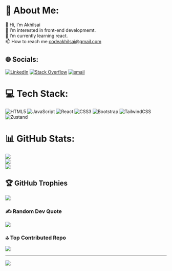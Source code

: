 # 💫 About Me:
👋 Hi, I’m Akhilsai<br>👀 I’m interested in front-end developmemt.<br>🌱 I’m currently learning react.<br>📫 How to reach me codeakhilsai@gmail.com


## 🌐 Socials:
[![LinkedIn](https://img.shields.io/badge/LinkedIn-%230077B5.svg?logo=linkedin&logoColor=white)](https://linkedin.com/in/https://www.linkedin.com/in/yelati-akhil-sai-5b3434267/) [![Stack Overflow](https://img.shields.io/badge/-Stackoverflow-FE7A16?logo=stack-overflow&logoColor=white)](https://stackoverflow.com/users/https://stackoverflow.com/users/21188481/akhil?tab=profile) [![email](https://img.shields.io/badge/Email-D14836?logo=gmail&logoColor=white)](mailto:codeakhilsai@gmail.com) 

# 💻 Tech Stack:
![HTML5](https://img.shields.io/badge/html5-%23E34F26.svg?style=flat&logo=html5&logoColor=white) ![JavaScript](https://img.shields.io/badge/javascript-%23323330.svg?style=flat&logo=javascript&logoColor=%23F7DF1E) ![React](https://img.shields.io/badge/react-%2320232a.svg?style=flat&logo=react&logoColor=%2361DAFB) ![CSS3](https://img.shields.io/badge/css3-%231572B6.svg?style=flat&logo=css3&logoColor=white) ![Bootstrap](https://img.shields.io/badge/bootstrap-%238511FA.svg?style=flat&logo=bootstrap&logoColor=white) ![TailwindCSS](https://img.shields.io/badge/tailwindcss-%2338B2AC.svg?style=flat&logo=tailwind-css&logoColor=white) ![Zustand](https://img.shields.io/badge/Zustand-FFDD55?style=for-the-badge&logo=zustand&logoColor=black)


# 📊 GitHub Stats:
![](https://github-readme-stats.vercel.app/api?username=Code-Akhilsai&theme=dark&hide_border=false&include_all_commits=true&count_private=true)<br/>
![](https://nirzak-streak-stats.vercel.app/?user=Code-Akhilsai&theme=dark&hide_border=false)<br/>
![](https://github-readme-stats.vercel.app/api/top-langs/?username=Code-Akhilsai&theme=dark&hide_border=false&include_all_commits=true&count_private=true&layout=compact)

## 🏆 GitHub Trophies
![](https://github-profile-trophy.vercel.app/?username=Code-Akhilsai&theme=radical&no-frame=false&no-bg=false&margin-w=4)

### ✍️ Random Dev Quote
![](https://quotes-github-readme.vercel.app/api?type=horizontal&theme=radical)

### 🔝 Top Contributed Repo
![](https://github-contributor-stats.vercel.app/api?username=Code-Akhilsai&limit=5&theme=jolly&combine_all_yearly_contributions=true)

---
[![](https://visitcount.itsvg.in/api?id=Code-Akhilsai&icon=0&color=0)](https://visitcount.itsvg.in)

<!-- Proudly created with GPRM ( https://gprm.itsvg.in ) -->
